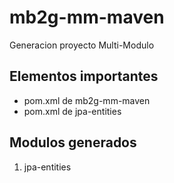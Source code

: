 # mb2g-mm-maven
Generacion proyecto Multi-Modulo

## Elementos importantes
- pom.xml de mb2g-mm-maven
- pom.xml de jpa-entities

## Modulos generados
1. jpa-entities
